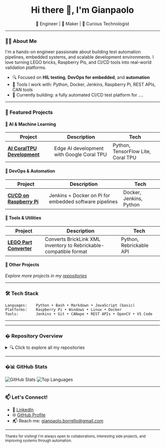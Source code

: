 
<h1 align="center">Hi there 👋, I'm Gianpaolo </h1>

<p align="center">
  🚀 Engineer | 🔧 Maker | 🧠 Curious Technologist  
</p>

---

### 👨‍💻 About Me

I'm a hands-on engineer passionate about building test automation pipelines, embedded systems, and scalable development environments. I love turning LEGO bricks, Raspberry Pis, and CI/CD tools into real-world validation platforms.

- 🔍 Focused on **HIL testing**, **DevOps for embedded**, and **automation**
- 🧰 Tools I work with: Python, Docker, Jenkins, Raspberry Pi, REST APIs, CAN tools
- 🎯 Currently building: a fully automated CI/CD test platform for ....

---

### 🌟 Featured Projects

#### 🤖 AI & Machine Learning
| Project | Description | Tech |
|--------|-------------|------|
| [**AI CoralTPU Development**](https://github.com/Gianpy99/AI_CoralTPU_Development) | Edge AI development with Google Coral TPU | Python, TensorFlow Lite, Coral TPU |

#### 🔧 DevOps & Automation  
| Project | Description | Tech |
|--------|-------------|------|
| [**CI/CD on Raspberry Pi**](https://github.com/Gianpy99/jenkins-pi) | Jenkins + Docker on Pi for embedded software pipelines | Docker, Jenkins, Python |

#### 🧱 Tools & Utilities
| Project | Description | Tech |
|--------|-------------|------|
| [**LEGO Part Converter**](https://github.com/Gianpy99/bricklink-rebrickable) | Converts BrickLink XML inventory to Rebrickable-compatible format | Python, Rebrickable API |

#### 📱 Other Projects
*Explore more projects in my [repositories](https://github.com/Gianpy99?tab=repositories)*

---

### 🛠 Tech Stack
```text
Languages:    Python • Bash • Markdown • JavaScript (basic)
Platforms:    Raspberry Pi • Windows • Linux • Docker
Tools:        Jenkins • Git • CANape • REST APIs • OpenCV • VS Code
```
---

---

### � Repository Overview

<details>
<summary>🔍 Click to explore all my repositories</summary>

#### AI & Machine Learning
- 🧠 **AI_CoralTPU_Development** - Edge AI with Google Coral TPU
- 🤖 *[Add your ML/AI projects here]*

#### DevOps & Infrastructure  
- 🔧 **jenkins-pi** - CI/CD automation on Raspberry Pi
- 🐳 *[Add your DevOps projects here]*

#### Tools & Utilities
- 🧱 **bricklink-rebrickable** - LEGO inventory converter
- ⚒️ *[Add your utility projects here]*

#### Learning & Experiments
- 📚 *[Add your learning projects here]*
- 🔬 *[Add your experimental projects here]*

</details>

---

### �📊 GitHub Stats

![GitHub Stats](https://github-readme-stats.vercel.app/api?username=gianpy99&show_icons=true&theme=tokyonight)
![Top Languages](https://github-readme-stats.vercel.app/api/top-langs/?username=gianpy99&layout=compact&theme=tokyonight)

---

### 📫 Let's Connect!

- 💼 [LinkedIn](https://www.linkedin.com/in/gianpaolo-borrello)
- 🌐 [GitHub Profile](https://github.com/Gianpy99)
- 📬 Reach me: gianpaolo.borrello@gmail.com

---

<sub>Thanks for visiting! I'm always open to collaborations, interesting side projects, and improving systems through automation.</sub>
